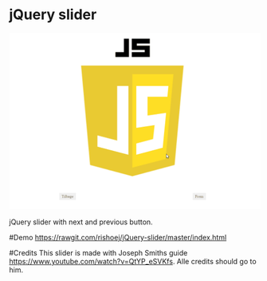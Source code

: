 # jQuery slider
![](https://github.com/rishoej/src/blob/master/gifs/jQuery-slider.gif)

jQuery slider with next and previous button. 

#Demo
https://rawgit.com/rishoej/jQuery-slider/master/index.html

#Credits
This slider is made with Joseph Smiths guide https://www.youtube.com/watch?v=QtYP_eSVKfs. Alle credits should go to him.
